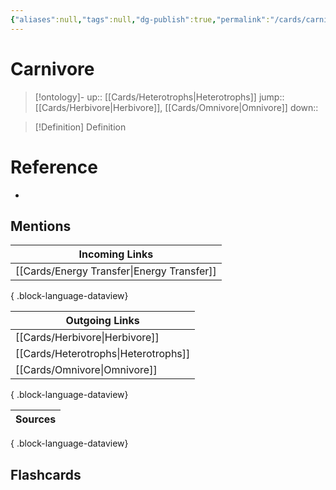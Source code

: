 ```yaml
---
{"aliases":null,"tags":null,"dg-publish":true,"permalink":"/cards/carnivore/","dgPassFrontmatter":true}
---
```


# Carnivore

> [!ontology]-
> up:: [[Cards/Heterotrophs\|Heterotrophs]]
> jump:: [[Cards/Herbivore\|Herbivore]], [[Cards/Omnivore\|Omnivore]]
> down:: 

> [!Definition] Definition
> 

# Reference
- 

## Mentions

| Incoming Links                                |
| --------------------------------------------- |
| [[Cards/Energy Transfer\|Energy Transfer]] |

{ .block-language-dataview}

| Outgoing Links                          |
| --------------------------------------- |
| [[Cards/Herbivore\|Herbivore]]       |
| [[Cards/Heterotrophs\|Heterotrophs]] |
| [[Cards/Omnivore\|Omnivore]]         |

{ .block-language-dataview}

| Sources |
| ------- |

{ .block-language-dataview}

## Flashcards 
